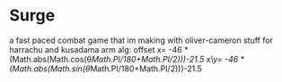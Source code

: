# Surge
a fast paced combat game that im making with oliver-cameron 
stuff for harrachu and kusadama    arm alg: offset x= -46 * (Math.abs(Math.cos(θ*Math.PI/180+Math.PI/2)))-21.5 x\y= -46 * (Math.abs(Math.sin(θ*Math.PI/180+Math.PI/2)))-21.5


